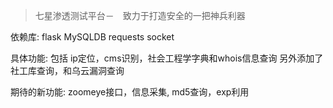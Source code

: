 > 七星渗透测试平台－　致力于打造安全的一把神兵利器

依赖库:
flask
MySQLDB
requests
socket



具体功能: 包括
ip定位，cms识别，社会工程学字典和whois信息查询
另外添加了社工库查询，和乌云漏洞查询

期待的新功能: zoomeye接口，信息采集, md5查询，exp利用